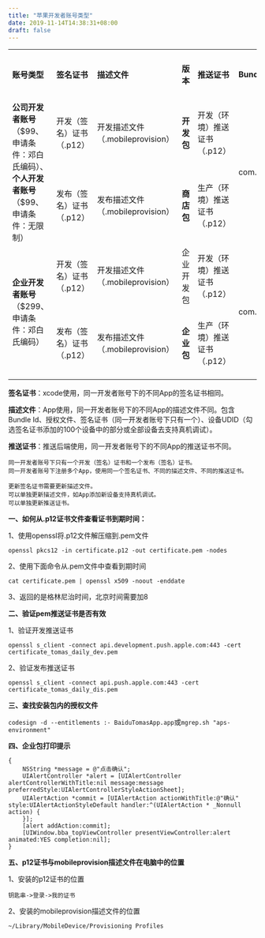 ```yaml
---
title: "苹果开发者账号类型"
date: 2019-11-14T14:38:31+08:00
draft: false
---
```


<table>
    <tr>
        <td><b>账号类型</b></td>
        <td><b>签名证书</b></td>
        <td><b>描述文件</b></td>
        <td><b>版本</b></td>
        <td><b>推送证书</b></td>
        <td><b>Bundle ID</b></td>
        <td><b>支持安装设备数量</b></td>
   </tr>
   <tr>
        <td rowspan="2"><b>公司开发者账号</b>（$99、申请条件：邓白氏编码）、<b>个人开发者账号</b>（$99、申请条件：无限制）</td>
        <td>开发（签名）证书（.p12）</td>
        <td>开发描述文件（.mobileprovision）</td>
        <td><b>开发包</b></td>
        <td>开发（环境）推送证书（.p12）</td>
        <td rowspan="2">com.baidu.BaiduMobileInfo</td>
        <td>100</td>
   </tr>
   <tr>
        <td>发布（签名）证书（.p12）</td>
        <td>发布描述文件（.mobileprovision）</td>
        <td><b>商店包</b></td>
        <td>生产（环境）推送证书（.p12）</td>
        <td>无限制（需Apple审核）</td>
   </tr>
    <tr>
        <td rowspan="2"><b>企业开发者账号</b>（$299、申请条件：邓白氏编码）</td>
        <td>开发（签名）证书（.p12）</td>
        <td>开发描述文件（.mobileprovision）</td>
        <td>企业开发包</td>
        <td>开发（环境）推送证书（.p12）</td>
        <td rowspan="2">com.baidu.BaiduMobileInfoEnterprise</td>
        <td>100</td>
    </tr>
    <tr>
        <td>发布（签名）证书（.p12）</td>
        <td>发布描述文件（.mobileprovision）</td>
        <td><b>企业包</b></td>
        <td>生产（环境）推送证书（.p12）</td>
        <td>无限制（无需Apple审核）</td>
    </tr>
</table>

**签名证书**：xcode使用，同一开发者账号下的不同App的签名证书相同。

**描述文件**：App使用，同一开发者账号下的不同App的描述文件不同。包含Bundle Id、授权文件、签名证书（同一开发者账号下只有一个）、设备UDID（勾选签名证书添加的100个设备中的部分或全部设备去支持真机调试）。

**推送证书**：推送后端使用，同一开发者账号下的不同App的推送证书不同。

```
同一开发者账号下只有一个开发（签名）证书和一个发布（签名）证书。
同一开发者账号下注册多个App，使用同一个签名证书、不同的描述文件、不同的推送证书。

更新签名证书需要更新描述文件。
可以单独更新描述文件，如App添加新设备支持真机调试。
可以单独更新推送证书。
```

**一、如何从.p12证书文件查看证书到期时间：**

1、使用openssl将.p12文件解压缩到.pem文件

`openssl pkcs12 -in certificate.p12 -out certificate.pem -nodes`

2、使用下面命令从.pem文件中查看到期时间

`cat certificate.pem | openssl x509 -noout -enddate`

3、返回的是格林尼治时间，北京时间需要加8

**二、验证pem推送证书是否有效**

1、验证开发推送证书

`openssl s_client -connect api.development.push.apple.com:443 -cert certificate_tomas_daily_dev.pem`

2、验证发布推送证书

`openssl s_client -connect api.push.apple.com:443 -cert certificate_tomas_daily_dis.pem`

**三、查找安装包内的授权文件**

`codesign -d --entitlements :- BaiduTomasApp.app`或`mgrep.sh "aps-environment"`

**四、企业包打印提示**

```
{
    NSString *message = @"点击确认";
    UIAlertController *alert = [UIAlertController alertControllerWithTitle:nil message:message preferredStyle:UIAlertControllerStyleActionSheet];
    UIAlertAction *commit = [UIAlertAction actionWithTitle:@"确认" style:UIAlertActionStyleDefault handler:^(UIAlertAction * _Nonnull action) {
    }];
    [alert addAction:commit];
    [UIWindow.bba_topViewController presentViewController:alert animated:YES completion:nil];
}
```

**五、p12证书与mobileprovision描述文件在电脑中的位置**

1、安装的p12证书的位置

`钥匙串->登录->我的证书`

2、安装的mobileprovision描述文件的位置

`~/Library/MobileDevice/Provisioning Profiles`